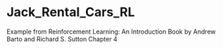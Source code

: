 # Jack_Rental_Cars_RL
Example from Reinforcement Learning: An Introduction Book by Andrew Barto and Richard S. Sutton  Chapter 4
